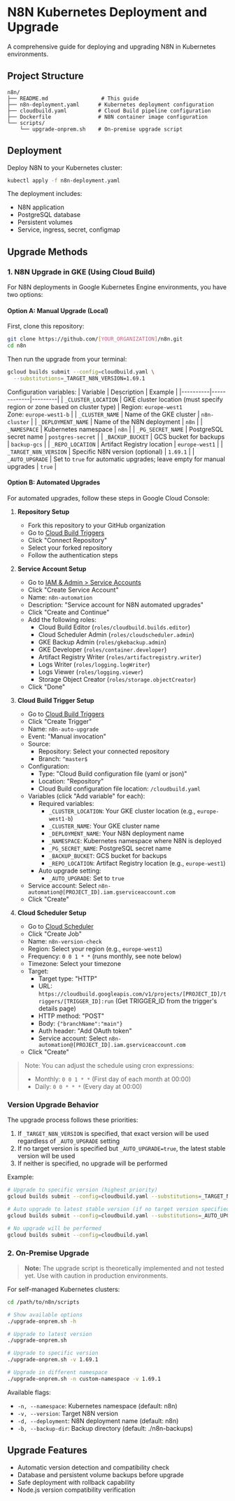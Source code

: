 # N8N Kubernetes Deployment and Upgrade

A comprehensive guide for deploying and upgrading N8N in Kubernetes environments.

## Project Structure
```
n8n/
├── README.md                 # This guide
├── n8n-deployment.yaml      # Kubernetes deployment configuration
├── cloudbuild.yaml          # Cloud Build pipeline configuration
├── Dockerfile               # N8N container image configuration
└── scripts/
    └── upgrade-onprem.sh    # On-premise upgrade script
```

## Deployment
Deploy N8N to your Kubernetes cluster:

```bash
kubectl apply -f n8n-deployment.yaml
```

The deployment includes:
- N8N application
- PostgreSQL database
- Persistent volumes
- Service, ingress, secret, configmap

## Upgrade Methods

### 1. N8N Upgrade in GKE (Using Cloud Build)
For N8N deployments in Google Kubernetes Engine environments, you have two options:

#### Option A: Manual Upgrade (Local)
First, clone this repository:
```bash
git clone https://github.com/[YOUR_ORGANIZATION]/n8n.git
cd n8n
```

Then run the upgrade from your terminal:
```bash
gcloud builds submit --config=cloudbuild.yaml \
  --substitutions=_TARGET_N8N_VERSION=1.69.1
```

Configuration variables:
| Variable | Description | Example |
|----------|-------------|---------|
| `_CLUSTER_LOCATION` | GKE cluster location (must specify region or zone based on cluster type) | Region: `europe-west1`<br>Zone: `europe-west1-b` |
| `_CLUSTER_NAME` | Name of the GKE cluster | `n8n-cluster` |
| `_DEPLOYMENT_NAME` | Name of the N8N deployment | `n8n` |
| `_NAMESPACE` | Kubernetes namespace | `n8n` |
| `_PG_SECRET_NAME` | PostgreSQL secret name | `postgres-secret` |
| `_BACKUP_BUCKET` | GCS bucket for backups | `backup-gcs` |
| `_REPO_LOCATION` | Artifact Registry location | `europe-west1` |
| `_TARGET_N8N_VERSION` | Specific N8N version (optional) | `1.69.1` |
| `_AUTO_UPGRADE` | Set to `true` for automatic upgrades; leave empty for manual upgrades | `true` |

#### Option B: Automated Upgrades
For automated upgrades, follow these steps in Google Cloud Console:

1. **Repository Setup**
   - Fork this repository to your GitHub organization
   - Go to [Cloud Build Triggers](https://console.cloud.google.com/cloud-build/triggers)
   - Click "Connect Repository"
   - Select your forked repository
   - Follow the authentication steps

2. **Service Account Setup**
   - Go to [IAM & Admin > Service Accounts](https://console.cloud.google.com/iam-admin/serviceaccounts)
   - Click "Create Service Account"
   - Name: `n8n-automation`
   - Description: "Service account for N8N automated upgrades"
   - Click "Create and Continue"
   - Add the following roles:
     - Cloud Build Editor (`roles/cloudbuild.builds.editor`)
     - Cloud Scheduler Admin (`roles/cloudscheduler.admin`)
     - GKE Backup Admin (`roles/gkebackup.admin`)
     - GKE Developer (`roles/container.developer`)
     - Artifact Registry Writer (`roles/artifactregistry.writer`)
     - Logs Writer (`roles/logging.logWriter`)
     - Logs Viewer (`roles/logging.viewer`)
     - Storage Object Creator (`roles/storage.objectCreator`)
   - Click "Done"

3. **Cloud Build Trigger Setup**
   - Go to [Cloud Build Triggers](https://console.cloud.google.com/cloud-build/triggers)
   - Click "Create Trigger"
   - Name: `n8n-auto-upgrade`
   - Event: "Manual invocation"
   - Source:
     - Repository: Select your connected repository
     - Branch: `^master$`
   - Configuration:
     - Type: "Cloud Build configuration file (yaml or json)"
     - Location: "Repository"
     - Cloud Build configuration file location: `/cloudbuild.yaml`
   - Variables (click "Add variable" for each):
     - Required variables:
       - `_CLUSTER_LOCATION`: Your GKE cluster location (e.g., `europe-west1-b`)
       - `_CLUSTER_NAME`: Your GKE cluster name
       - `_DEPLOYMENT_NAME`: Your N8N deployment name
       - `_NAMESPACE`: Kubernetes namespace where N8N is deployed
       - `_PG_SECRET_NAME`: PostgreSQL secret name
       - `_BACKUP_BUCKET`: GCS bucket for backups
       - `_REPO_LOCATION`: Artifact Registry location (e.g., `europe-west1`)
     - Auto upgrade setting:
       - `_AUTO_UPGRADE`: Set to `true`
   - Service account: Select `n8n-automation@[PROJECT_ID].iam.gserviceaccount.com`
   - Click "Create"

4. **Cloud Scheduler Setup**
   - Go to [Cloud Scheduler](https://console.cloud.google.com/cloudscheduler)
   - Click "Create Job"
   - Name: `n8n-version-check`
   - Region: Select your region (e.g., `europe-west1`)
   - Frequency: `0 0 1 * *` (runs monthly, see note below)
   - Timezone: Select your timezone
   - Target:
     - Target type: "HTTP"
     - URL: `https://cloudbuild.googleapis.com/v1/projects/[PROJECT_ID]/triggers/[TRIGGER_ID]:run`
       (Get TRIGGER_ID from the trigger's details page)
     - HTTP method: "POST"
     - Body: `{"branchName":"main"}`
     - Auth header: "Add OAuth token"
     - Service account: Select `n8n-automation@[PROJECT_ID].iam.gserviceaccount.com`
   - Click "Create"

> Note: You can adjust the schedule using cron expressions:
> - Monthly: `0 0 1 * *` (First day of each month at 00:00)
> - Daily: `0 0 * * *` (Every day at 00:00)

### Version Upgrade Behavior

The upgrade process follows these priorities:
1. If `_TARGET_N8N_VERSION` is specified, that exact version will be used regardless of `_AUTO_UPGRADE` setting
2. If no target version is specified but `_AUTO_UPGRADE=true`, the latest stable version will be used
3. If neither is specified, no upgrade will be performed

Example:
```bash
# Upgrade to specific version (highest priority)
gcloud builds submit --config=cloudbuild.yaml --substitutions=_TARGET_N8N_VERSION=1.69.1

# Auto upgrade to latest stable version (if no target version specified)
gcloud builds submit --config=cloudbuild.yaml --substitutions=_AUTO_UPGRADE=true

# No upgrade will be performed
gcloud builds submit --config=cloudbuild.yaml
```

### 2. On-Premise Upgrade

> **Note:** The upgrade script is theoretically implemented and not tested yet. Use with caution in production environments.

For self-managed Kubernetes clusters:

```bash
cd /path/to/n8n/scripts

# Show available options
./upgrade-onprem.sh -h

# Upgrade to latest version
./upgrade-onprem.sh

# Upgrade to specific version
./upgrade-onprem.sh -v 1.69.1

# Upgrade in different namespace
./upgrade-onprem.sh -n custom-namespace -v 1.69.1
```

Available flags:
- `-n, --namespace`: Kubernetes namespace (default: n8n)
- `-v, --version`: Target N8N version
- `-d, --deployment`: N8N deployment name (default: n8n)
- `-b, --backup-dir`: Backup directory (default: ./n8n-backups)

## Upgrade Features
- Automatic version detection and compatibility check
- Database and persistent volume backups before upgrade
- Safe deployment with rollback capability
- Node.js version compatibility verification